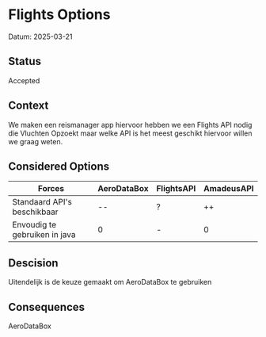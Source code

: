 # Flights  Options
Datum: 2025-03-21
## Status
Accepted

## Context
We maken een reismanager app hiervoor hebben we een Flights API nodig die Vluchten Opzoekt maar welke API is het meest geschikt hiervoor willen we graag weten.

## Considered Options
| Forces                         | AeroDataBox | FlightsAPI  | AmadeusAPI |
|--------------------------------|--------|---------------|------------|
| Standaard API's beschikbaar    | --     | ?             | ++         |
| Envoudig te gebruiken in java  | 0      | -            | 0          |

## Descision
Uitendelijk is de keuze gemaakt om AeroDataBox te gebruiken

## Consequences
AeroDataBox


